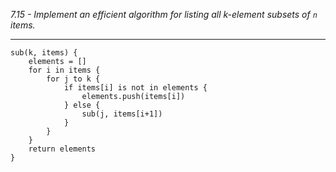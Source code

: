 *7.15 - Implement an efficient algorithm for listing all k-element subsets of `n` items.*
***
```
sub(k, items) {
    elements = []
    for i in items {
        for j to k {
            if items[i] is not in elements {
                elements.push(items[i])
            } else {
                sub(j, items[i+1])
            }
        }
    }
    return elements
}
```
